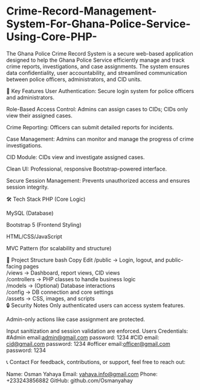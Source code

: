 # Crime-Record-Management-System-For-Ghana-Police-Service-Using-Core-PHP-
The Ghana Police Crime Record System is a secure web-based application designed to help the Ghana Police Service efficiently manage and track crime reports, investigations, and case assignments. The system ensures data confidentiality, user accountability, and streamlined communication between police officers, administrators, and CID units.

🔐 Key Features
User Authentication: Secure login system for police officers and administrators.

Role-Based Access Control: Admins can assign cases to CIDs; CIDs only view their assigned cases.

Crime Reporting: Officers can submit detailed reports for incidents.

Case Management: Admins can monitor and manage the progress of crime investigations.

CID Module: CIDs view and investigate assigned cases.

Clean UI: Professional, responsive Bootstrap-powered interface.

Secure Session Management: Prevents unauthorized access and ensures session integrity.

🛠️ Tech Stack
PHP (Core Logic)

MySQL (Database)

Bootstrap 5 (Frontend Styling)

HTML/CSS/JavaScript

MVC Pattern (for scalability and structure)

📁 Project Structure
bash
Copy
Edit
/public         → Login, logout, and public-facing pages  
/views          → Dashboard, report views, CID views  
/controllers    → PHP classes to handle business logic  
/models         → (Optional) Database interactions  
/config         → DB connection and core settings  
/assets         → CSS, images, and scripts  
🔒 Security Notes
Only authenticated users can access system features.

Admin-only actions like case assignment are protected.

Input sanitization and session validation are enforced.
Users Credentials:
#Admin
email:admin@gmail.com
password: 1234
#CID
email: cid@gmail.com
password: 1234
#officer
email:officer@gmail.com
password: 1234

📞 Contact
For feedback, contributions, or support, feel free to reach out:

Name: Osman Yahaya
Email: yahaya.info@gmail.com
Phone: +233243856882
GitHub: github.com/Osmanyahay
